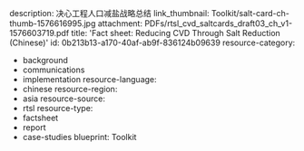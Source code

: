 description: 决心工程人口减盐战略总结
link_thumbnail: Toolkit/salt-card-ch-thumb-1576616995.jpg
attachment: PDFs/rtsl_cvd_saltcards_draft03_ch_v1-1576603719.pdf
title: 'Fact sheet: Reducing CVD Through Salt Reduction (Chinese)'
id: 0b213b13-a170-40af-ab9f-836124b09639
resource-category:
  - background
  - communications
  - implementation
resource-language:
  - chinese
resource-region:
  - asia
resource-source:
  - rtsl
resource-type:
  - factsheet
  - report
  - case-studies
blueprint: Toolkit
